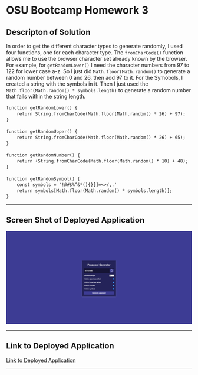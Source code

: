 # OSU Bootcamp Homework 3

## Descripton of Solution 

In order to get the different character types to generate randomly, I used four functions, one for each character type. The `fromCharCode()` function allows me to use the browser character set already known by the browser. For example, for `getRandomLower()` I need the character numbers from 97 to 122 for lower case a-z. So I just did `Math.floor(Math.random()` to generate a random number between 0 and 26, then add 97 to it. For the Symobols, I created a string with the symbols in it. Then I just used the `Math.floor(Math.random() * symbols.length)` to generate a random number that falls within the string length. 

```
function getRandomLower() {
	return String.fromCharCode(Math.floor(Math.random() * 26) + 97);
}

function getRandomUpper() {
	return String.fromCharCode(Math.floor(Math.random() * 26) + 65);
}

function getRandomNumber() {
	return +String.fromCharCode(Math.floor(Math.random() * 10) + 48);
}

function getRandomSymbol() {
	const symbols = '!@#$%^&*(){}[]=<>/,.'
	return symbols[Math.floor(Math.random() * symbols.length)];
}
```
---

## Screen Shot of Deployed Application 

![Screen Shot of Deployed Application](screen-shot.jpeg)

---

## Link to Deployed Application 

[Link to Deployed Application](https://loganwh454.github.io/osu-bootcamp-homework-3/)

---
